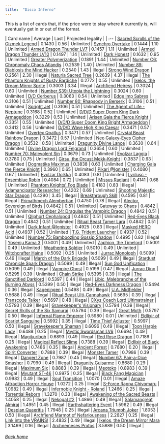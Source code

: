 ```yaml
---
title:  "Disco Inferno"
---
```


This is a list of cards that, if the price were to stay where it currently is, will eventually get in or out of the format.

| Card name | Average | Last | Projected legality |
| :-- |
[Sacred Scrolls of the Gizmek Legend](https://db.ygoprodeck.com/card/?search=Sacred%20Scrolls%20of%20the%20Gizmek%20Legend) | 0.1430 | 0.56 | Unlimited |
[Synchro Overtake](https://db.ygoprodeck.com/card/?search=Synchro%20Overtake) | 0.1444 | 1.10 | Unlimited |
[Armed Dragon Thunder LV7](https://db.ygoprodeck.com/card/?search=Armed%20Dragon%20Thunder%20LV7) | 0.1457 | 1.11 | Unlimited |
[Armed Dragon Thunder LV10](https://db.ygoprodeck.com/card/?search=Armed%20Dragon%20Thunder%20LV10) | 0.1497 | 1.14 | Unlimited |
[Dark Honest](https://db.ygoprodeck.com/card/?search=Dark%20Honest) | 0.1632 | 0.95 | Unlimited |
[Greater Polymerization](https://db.ygoprodeck.com/card/?search=Greater%20Polymerization) | 0.1891 | 1.44 | Unlimited |
[Number C6: Chronomaly Chaos Atlandis](https://db.ygoprodeck.com/card/?search=Number%20C6:%20Chronomaly%20Chaos%20Atlandis) | 0.2539 | 1.40 | Unlimited |
[Number 89: Diablosis the Mind Hacker](https://db.ygoprodeck.com/card/?search=Number%2089:%20Diablosis%20the%20Mind%20Hacker) | 0.2540 | 1.43 | Illegal |
[Strong Wind Dragon](https://db.ygoprodeck.com/card/?search=Strong%20Wind%20Dragon) | 0.2561 | 2.30 | Illegal |
[Naturia Sacred Tree](https://db.ygoprodeck.com/card/?search=Naturia%20Sacred%20Tree) | 0.2639 | 4.37 | Illegal |
[The Phantom Knights of Rusty Bardiche](https://db.ygoprodeck.com/card/?search=The%20Phantom%20Knights%20of%20Rusty%20Bardiche) | 0.2772 | 0.55 | Unlimited |
[Ikelos, the Dream Mirror Sprite](https://db.ygoprodeck.com/card/?search=Ikelos,%20the%20Dream%20Mirror%20Sprite) | 0.3003 | 3.34 | Illegal |
[Archfiend Heiress](https://db.ygoprodeck.com/card/?search=Archfiend%20Heiress) | 0.3024 | 0.60 | Unlimited |
[Number S39: Utopia the Lightning](https://db.ygoprodeck.com/card/?search=Number%20S39:%20Utopia%20the%20Lightning) | 0.3024 | 0.60 | Unlimited |
[D/D Cerberus](https://db.ygoprodeck.com/card/?search=D/D%20Cerberus) | 0.3063 | 0.54 | Unlimited |
[Edge Imp Sabres](https://db.ygoprodeck.com/card/?search=Edge%20Imp%20Sabres) | 0.3106 | 0.51 | Unlimited |
[Number 80: Rhapsody in Berserk](https://db.ygoprodeck.com/card/?search=Number%2080:%20Rhapsody%20in%20Berserk) | 0.3106 | 0.51 | Unlimited |
[Spright Jet](https://db.ygoprodeck.com/card/?search=Spright%20Jet) | 0.3106 | 0.51 | Unlimited |
[The Agent of Life - Neptune](https://db.ygoprodeck.com/card/?search=The%20Agent%20of%20Life%20-%20Neptune) | 0.3168 | 0.52 | Unlimited |
[D/D/D Super Doom King Dark Armageddon](https://db.ygoprodeck.com/card/?search=D/D/D%20Super%20Doom%20King%20Dark%20Armageddon) | 0.3229 | 0.53 | Unlimited |
[Arisen Gaia the Fierce Knight](https://db.ygoprodeck.com/card/?search=Arisen%20Gaia%20the%20Fierce%20Knight) | 0.3351 | 0.55 | Unlimited |
[D/D/D Super Doom King Bright Armageddon](https://db.ygoprodeck.com/card/?search=D/D/D%20Super%20Doom%20King%20Bright%20Armageddon) | 0.3412 | 0.56 | Unlimited |
[D/D/D Wave High King Caesar](https://db.ygoprodeck.com/card/?search=D/D/D%20Wave%20High%20King%20Caesar) | 0.3471 | 0.57 | Unlimited |
[Overtex Qoatlus](https://db.ygoprodeck.com/card/?search=Overtex%20Qoatlus) | 0.3471 | 0.57 | Unlimited |
[Crystal Beast Rainbow Dragon](https://db.ygoprodeck.com/card/?search=Crystal%20Beast%20Rainbow%20Dragon) | 0.3472 | 0.57 | Unlimited |
[Neo Galaxy-Eyes Cipher Dragon](https://db.ygoprodeck.com/card/?search=Neo%20Galaxy-Eyes%20Cipher%20Dragon) | 0.3532 | 0.58 | Unlimited |
[Dragunity Divine Lance](https://db.ygoprodeck.com/card/?search=Dragunity%20Divine%20Lance) | 0.3630 | 0.64 | Unlimited |
[Divine Dragon Lord Felgrand](https://db.ygoprodeck.com/card/?search=Divine%20Dragon%20Lord%20Felgrand) | 0.3654 | 0.60 | Unlimited |
[Number 70: Malevolent Sin](https://db.ygoprodeck.com/card/?search=Number%2070:%20Malevolent%20Sin) | 0.3679 | 0.73 | Unlimited |
[Evolzar Laggia](https://db.ygoprodeck.com/card/?search=Evolzar%20Laggia) | 0.3780 | 0.75 | Unlimited |
[Girsu, the Orcust Mekk-Knight](https://db.ygoprodeck.com/card/?search=Girsu,%20the%20Orcust%20Mekk-Knight) | 0.3837 | 0.63 | Unlimited |
[Dogmatika Maximus](https://db.ygoprodeck.com/card/?search=Dogmatika%20Maximus) | 0.3838 | 0.63 | Unlimited |
[Charging Gaia the Fierce Knight](https://db.ygoprodeck.com/card/?search=Charging%20Gaia%20the%20Fierce%20Knight) | 0.3960 | 0.65 | Unlimited |
[Pikari @Ignister](https://db.ygoprodeck.com/card/?search=Pikari%20@Ignister) | 0.4080 | 0.67 | Unlimited |
[Evolzar Dolkka](https://db.ygoprodeck.com/card/?search=Evolzar%20Dolkka) | 0.4083 | 0.81 | Unlimited |
[Lyrilusc - Ensemblue Robin](https://db.ygoprodeck.com/card/?search=Lyrilusc%20-%20Ensemblue%20Robin) | 0.4084 | 0.72 | Unlimited |
[Missus Radiant](https://db.ygoprodeck.com/card/?search=Missus%20Radiant) | 0.4141 | 0.68 | Unlimited |
[Phantom Knights' Fog Blade](https://db.ygoprodeck.com/card/?search=Phantom%20Knights'%20Fog%20Blade) | 0.4183 | 0.83 | Illegal |
[Adamancipator Researcher](https://db.ygoprodeck.com/card/?search=Adamancipator%20Researcher) | 0.4202 | 0.69 | Unlimited |
[Shooting Majestic Star Dragon](https://db.ygoprodeck.com/card/?search=Shooting%20Majestic%20Star%20Dragon) | 0.4290 | 3.45 | Illegal |
[Breakthrough Skill](https://db.ygoprodeck.com/card/?search=Breakthrough%20Skill) | 0.4595 | 0.81 | Illegal |
[Primathmech Alembertian](https://db.ygoprodeck.com/card/?search=Primathmech%20Alembertian) | 0.4750 | 0.78 | Illegal |
[Alector, Sovereign of Birds](https://db.ygoprodeck.com/card/?search=Alector,%20Sovereign%20of%20Birds) | 0.4842 | 0.51 | Unlimited |
[Gateway to Chaos](https://db.ygoprodeck.com/card/?search=Gateway%20to%20Chaos) | 0.4842 | 0.51 | Unlimited |
[Number 24: Dragulas the Vampiric Dragon](https://db.ygoprodeck.com/card/?search=Number%2024:%20Dragulas%20the%20Vampiric%20Dragon) | 0.4842 | 0.51 | Unlimited |
[Qliphort Cephalopod](https://db.ygoprodeck.com/card/?search=Qliphort%20Cephalopod) | 0.4842 | 0.51 | Unlimited |
[Red-Eyes Black Dragon](https://db.ygoprodeck.com/card/?search=Red-Eyes%20Black%20Dragon) | 0.4842 | 0.51 | Unlimited |
[Ritual Beast Tamer Lara](https://db.ygoprodeck.com/card/?search=Ritual%20Beast%20Tamer%20Lara) | 0.4842 | 0.51 | Unlimited |
[Dark Infant @Ignister](https://db.ygoprodeck.com/card/?search=Dark%20Infant%20@Ignister) | 0.4925 | 0.83 | Illegal |
[Masked HERO Acid](https://db.ygoprodeck.com/card/?search=Masked%20HERO%20Acid) | 0.4937 | 0.52 | Unlimited |
[T.G. Trident Launcher](https://db.ygoprodeck.com/card/?search=T.G.%20Trident%20Launcher) | 0.4937 | 0.52 | Unlimited |
[Number 75: Bamboozling Gossip Shadow](https://db.ygoprodeck.com/card/?search=Number%2075:%20Bamboozling%20Gossip%20Shadow) | 0.4995 | 0.82 | Illegal |
[Yosenju Kama 3](https://db.ygoprodeck.com/card/?search=Yosenju%20Kama%203) | 0.5001 | 0.49 | Unlimited |
[Zaphion, the Timelord](https://db.ygoprodeck.com/card/?search=Zaphion,%20the%20Timelord) | 0.5001 | 0.49 | Unlimited |
[Weathering Soldier](https://db.ygoprodeck.com/card/?search=Weathering%20Soldier) | 0.5010 | 0.49 | Unlimited |
[Witchcrafter Haine](https://db.ygoprodeck.com/card/?search=Witchcrafter%20Haine) | 0.5092 | 0.25 | Unlimited |
[Jurrac Monoloph](https://db.ygoprodeck.com/card/?search=Jurrac%20Monoloph) | 0.5099 | 0.49 | Illegal |
[March of the Dark Brigade](https://db.ygoprodeck.com/card/?search=March%20of%20the%20Dark%20Brigade) | 0.5099 | 0.49 | Illegal |
[Stardust Chronicle Spark Dragon](https://db.ygoprodeck.com/card/?search=Stardust%20Chronicle%20Spark%20Dragon) | 0.5099 | 0.49 | Illegal |
[Sun God Unification](https://db.ygoprodeck.com/card/?search=Sun%20God%20Unification) | 0.5099 | 0.49 | Illegal |
[Vampire Ghost](https://db.ygoprodeck.com/card/?search=Vampire%20Ghost) | 0.5199 | 0.47 | Illegal |
[Jurrac Dino](https://db.ygoprodeck.com/card/?search=Jurrac%20Dino) | 0.5295 | 0.39 | Unlimited |
[Chain Strike](https://db.ygoprodeck.com/card/?search=Chain%20Strike) | 0.5395 | 0.39 | Illegal |
[The Sanctified Darklord](https://db.ygoprodeck.com/card/?search=The%20Sanctified%20Darklord) | 0.5397 | 0.44 | Illegal |
[Libic, Malebranche of the Burning Abyss](https://db.ygoprodeck.com/card/?search=Libic,%20Malebranche%20of%20the%20Burning%20Abyss) | 0.5399 | 0.50 | Illegal |
[Red-Eyes Darkness Dragon](https://db.ygoprodeck.com/card/?search=Red-Eyes%20Darkness%20Dragon) | 0.5494 | 0.36 | Illegal |
[Kageningen](https://db.ygoprodeck.com/card/?search=Kageningen) | 0.5498 | 0.49 | Illegal |
[U.A. Midfielder](https://db.ygoprodeck.com/card/?search=U.A.%20Midfielder) | 0.5688 | 0.49 | Illegal |
[Ritual Beast Ulti-Cannahawk](https://db.ygoprodeck.com/card/?search=Ritual%20Beast%20Ulti-Cannahawk) | 0.5695 | 0.39 | Illegal |
[Transcode Talker](https://db.ygoprodeck.com/card/?search=Transcode%20Talker) | 0.5697 | 0.48 | Illegal |
[CXyz Coach Lord Ultimatrainer](https://db.ygoprodeck.com/card/?search=CXyz%20Coach%20Lord%20Ultimatrainer) | 0.5793 | 0.39 | Illegal |
[Gravekeeper's Visionary](https://db.ygoprodeck.com/card/?search=Gravekeeper's%20Visionary) | 0.5794 | 0.39 | Illegal |
[Secret Skills of the Six Samurai](https://db.ygoprodeck.com/card/?search=Secret%20Skills%20of%20the%20Six%20Samurai) | 0.5794 | 0.39 | Illegal |
[Great Moth](https://db.ygoprodeck.com/card/?search=Great%20Moth) | 0.5797 | 0.50 | Illegal |
[Infernal Flame Emperor](https://db.ygoprodeck.com/card/?search=Infernal%20Flame%20Emperor) | 0.5980 | 0.01 | Unlimited |
[Eldlixir of Scarlet Sanguine](https://db.ygoprodeck.com/card/?search=Eldlixir%20of%20Scarlet%20Sanguine) | 0.5992 | 0.35 | Illegal |
[Time Thief Adjuster](https://db.ygoprodeck.com/card/?search=Time%20Thief%20Adjuster) | 0.5997 | 0.50 | Illegal |
[Gravekeeper's Shaman](https://db.ygoprodeck.com/card/?search=Gravekeeper's%20Shaman) | 0.6096 | 0.49 | Illegal |
[Toon Harpie Lady](https://db.ygoprodeck.com/card/?search=Toon%20Harpie%20Lady) | 0.6488 | 0.25 | Illegal |
[Mystic Swordsman LV6](https://db.ygoprodeck.com/card/?search=Mystic%20Swordsman%20LV6) | 0.6694 | 0.49 | Illegal |
[Magikuriboh](https://db.ygoprodeck.com/card/?search=Magikuriboh) | 0.6893 | 0.49 | Illegal |
[Red Rose Dragon](https://db.ygoprodeck.com/card/?search=Red%20Rose%20Dragon) | 0.7186 | 0.25 | Illegal |
[Magical Reflect Slime](https://db.ygoprodeck.com/card/?search=Magical%20Reflect%20Slime) | 0.7388 | 0.39 | Illegal |
[Eldlixir of Black Awakening](https://db.ygoprodeck.com/card/?search=Eldlixir%20of%20Black%20Awakening) | 0.7486 | 0.35 | Illegal |
[Ancient Forest](https://db.ygoprodeck.com/card/?search=Ancient%20Forest) | 0.7680 | 0.20 | Illegal |
[Spirit Converter](https://db.ygoprodeck.com/card/?search=Spirit%20Converter) | 0.7888 | 0.39 | Illegal |
[Monster Tamer](https://db.ygoprodeck.com/card/?search=Monster%20Tamer) | 0.7986 | 0.39 | Illegal |
[Danger! Zone](https://db.ygoprodeck.com/card/?search=Danger!%20Zone) | 0.7987 | 0.45 | Illegal |
[Number 67: Pair-a-Dice Smasher](https://db.ygoprodeck.com/card/?search=Number%2067:%20Pair-a-Dice%20Smasher) | 0.7990 | 0.49 | Illegal |
[Dragunity Guisarme](https://db.ygoprodeck.com/card/?search=Dragunity%20Guisarme) | 0.8680 | 0.29 | Illegal |
[Maximum Six](https://db.ygoprodeck.com/card/?search=Maximum%20Six) | 0.8883 | 0.39 | Illegal |
[Meotoko](https://db.ygoprodeck.com/card/?search=Meotoko) | 0.8983 | 0.39 | Illegal |
[Myutant ST-46](https://db.ygoprodeck.com/card/?search=Myutant%20ST-46) | 0.9975 | 0.25 | Illegal |
[Black Fang Magician](https://db.ygoprodeck.com/card/?search=Black%20Fang%20Magician) | 0.9982 | 0.49 | Illegal |
[Soul Transition](https://db.ygoprodeck.com/card/?search=Soul%20Transition) | 1.0070 | 0.01 | Illegal |
[Amaze Attraction Horror House](https://db.ygoprodeck.com/card/?search=Amaze%20Attraction%20Horror%20House) | 1.0272 | 0.25 | Illegal |
[S-Force Rappa Chiyomaru](https://db.ygoprodeck.com/card/?search=S-Force%20Rappa%20Chiyomaru) | 1.0982 | 0.49 | Illegal |
[Infernoble Knight - Roland](https://db.ygoprodeck.com/card/?search=Infernoble%20Knight%20-%20Roland) | 1.2466 | 0.25 | Illegal |
[Torrential Reborn](https://db.ygoprodeck.com/card/?search=Torrential%20Reborn) | 1.3270 | 0.33 | Illegal |
[Awakening of the Sacred Beasts](https://db.ygoprodeck.com/card/?search=Awakening%20of%20the%20Sacred%20Beasts) | 1.4058 | 0.25 | Illegal |
[Nekogal #2](https://db.ygoprodeck.com/card/?search=Nekogal%20#2) | 1.4866 | 0.49 | Illegal |
[Salamangreat Almiraj](https://db.ygoprodeck.com/card/?search=Salamangreat%20Almiraj) | 1.4951 | 0.45 | Illegal |
[Earthshattering Event](https://db.ygoprodeck.com/card/?search=Earthshattering%20Event) | 1.5962 | 0.49 | Illegal |
[Despian Quaeritis](https://db.ygoprodeck.com/card/?search=Despian%20Quaeritis) | 1.7948 | 0.25 | Illegal |
[Arcana Triumph Joker](https://db.ygoprodeck.com/card/?search=Arcana%20Triumph%20Joker) | 1.8053 | 0.50 | Illegal |
[Archfiend Marmot of Nefariousness](https://db.ygoprodeck.com/card/?search=Archfiend%20Marmot%20of%20Nefariousness) | 2.2627 | 0.25 | Illegal |
[Link into the VRAINS!](https://db.ygoprodeck.com/card/?search=Link%20into%20the%20VRAINS!) | 2.4832 | 0.49 | Illegal |
[Ikelos, the Dream Mirror Mara](https://db.ygoprodeck.com/card/?search=Ikelos,%20the%20Dream%20Mirror%20Mara) | 3.1499 | 0.16 | Illegal |
[Archnemeses Protos](https://db.ygoprodeck.com/card/?search=Archnemeses%20Protos) | 3.5889 | 0.50 | Illegal |

###### [Back home](index)